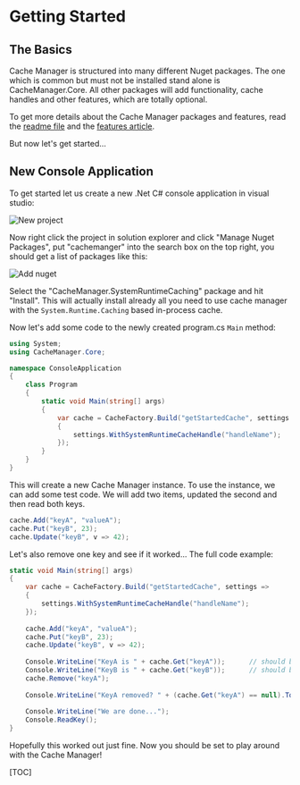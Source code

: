 <!--
{title:"CacheManager - Getting Started Guide and Code Samples",
abstract: "Quick getting started guide of how to install and use CacheManager in your projects.",
lastUpdate:"2016-02-16"
}
-->
# Getting Started

## The Basics
Cache Manager is structured into many different Nuget packages.
The one which is common but must not be installed stand alone is CacheManager.Core. All other packages will add functionality, cache handles and other features, which are totally optional.

To get more details about the Cache Manager packages and features, read the [readme file][readme] and the [features article][features].

But now let's get started...

## New Console Application
To get started let us create a new .Net C# console application in visual studio:

![New project][newProject]

Now right click the project in solution explorer and click "Manage Nuget Packages", put "cachemanger" into the search box on the top right, you should get a list of packages like this:

![Add nuget][addnuget]

Select the "CacheManager.SystemRuntimeCaching" package and hit "Install".
This will actually install already all you need to use cache manager with the `System.Runtime.Caching` based in-process cache.

Now let's add some code to the newly created program.cs `Main` method:
```cs
using System;
using CacheManager.Core;

namespace ConsoleApplication
{
    class Program
    {
        static void Main(string[] args)
        {
            var cache = CacheFactory.Build("getStartedCache", settings =>
            {
                settings.WithSystemRuntimeCacheHandle("handleName");
            });
        }
    }
}
```
This will create a new Cache Manager instance.
To use the instance, we can add some test code. We will add two items, updated the second and then read both keys.
```cs
cache.Add("keyA", "valueA");
cache.Put("keyB", 23);
cache.Update("keyB", v => 42);
```
Let's also remove one key and see if it worked...
The full code example:
```cs
static void Main(string[] args)
{
	var cache = CacheFactory.Build("getStartedCache", settings =>
	{
	    settings.WithSystemRuntimeCacheHandle("handleName");
	});
    
	cache.Add("keyA", "valueA");
	cache.Put("keyB", 23);
	cache.Update("keyB", v => 42);
	
	Console.WriteLine("KeyA is " + cache.Get("keyA"));      // should be valueA
	Console.WriteLine("KeyB is " + cache.Get("keyB"));      // should be 42
	cache.Remove("keyA");
	
	Console.WriteLine("KeyA removed? " + (cache.Get("keyA") == null).ToString());
	
	Console.WriteLine("We are done...");
	Console.ReadKey();
}
```
Hopefully this worked out just fine. Now you should be set to play around with the Cache Manager!

[readme]: http://cachemanager.net/Documentation/Index/cachemanager_readme
[features]: http://cachemanager.net/Documentation/Index/cachemanager_architecture
[sysCache]: https://www.nuget.org/packages/CacheManager.SystemRuntimeCaching/
[newProject]: https://github.com/MichaCo/CacheManager/raw/master/Articles/media/cachemanager-getting-started/create-console-app.jpg
[addnuget]: https://github.com/MichaCo/CacheManager/raw/master/Articles/media/cachemanager-getting-started/add-nuget.jpg


[TOC]